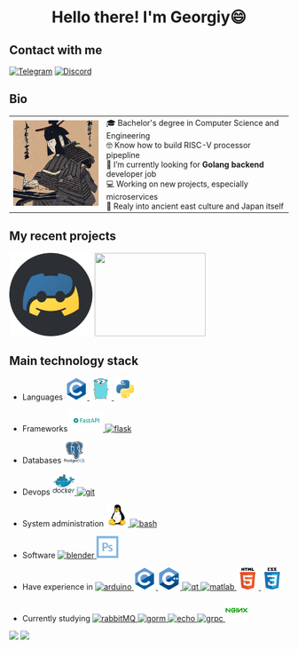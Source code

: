 <h1 align="center">Hello there! I'm Georgiy😄</h1>

<h2 align="left">Contact with me</h3>
<!---<p align="left">
<a href="https://t.me/chmzzz" target="blank"><img align="center" src="https://github.com/chmzy/chmzy/blob/main/images/Telegram_logo.svg.png?raw=true" alt="chmz" height="50" width="50" /></a>
<a href="https://discord.gg/x7Btpurf" target="blank"><img align="center" src="https://raw.githubusercontent.com/rahuldkjain/github-profile-readme-generator/master/src/images/icons/Social/discord.svg" alt="x7Btpurf" height="50" width="50" /></a>
<a href="https://www.leetcode.com/chmz" target="blank"><img align="center" src="https://raw.githubusercontent.com/rahuldkjain/github-profile-readme-generator/master/src/images/icons/Social/leet-code.svg" alt="chmz" height="40" width="40" /></a>-->
</p>

[![Telegram](https://img.shields.io/badge/telegram-%40chmzzz-blue?style=flat-square)](https://t.me/chmzzz)
[![Discord](https://img.shields.io/badge/discord-cheems.py%238813-yellow?style=flat-square)](https://discord.gg/x7Btpurf)

<h2 align="left">Bio</h1>

<table>
  <tbody>
    <tr>
      <td width="20%">
        <img alt="Photo" src="./images/samurai_laptop.jpg" />
      <td width="40%" >
 🎓 Bachelor's degree in Computer Science and Engineering<br> 
 🤓 Know how to build RISC-V processor pipepline<br>
 🔭 I’m currently looking for <strong>Golang backend</strong> developer job<br>
 💻 Working on new projects, especially microservices<br>
 🥋 Realy into ancient east culture and Japan itself<br>
      </td>
     </td>
    </tr>
  </tbody>
</table> 


<h2 align="left">My recent projects</h3>
<p align="center"></p>
<p>
  <a href="https://github.com/chmzy/Cyberbot-1.5.1-for-Discord"><img src="./images/disnake-logo.png" width="150" height="150"/></a>
  <a href="https://github.com/chmzy/kekostan"><img src="https://dunderlabs.github.io/images/posts/python-pdf.jpg" width="200" height="150"/></a>
</p>



<h2 align="left">Main technology stack</h3>
<p align="left"> 

* Languages <a href="https://golang.org" target="_blank" rel="noreferrer"> <img src="https://raw.githubusercontent.com/devicons/devicon/master/icons/c/c-original.svg" alt="c" width="40" height="40"/> </a> <a href="https://golang.org" target="_blank" rel="noreferrer"> <img src="https://raw.githubusercontent.com/devicons/devicon/master/icons/go/go-original.svg" alt="go" width="40" height="40"/> </a> <a href="https://www.python.org" target="_blank" rel="noreferrer"> <img src="https://raw.githubusercontent.com/devicons/devicon/master/icons/python/python-original.svg" alt="python" width="40" height="40"/> </a> <br> 

* Frameworks <a href="https://fastapi.tiangolo.com/" target="_blank" rel="noreferrer"> <img src="https://github.com/chmzy/chmzy/blob/main/images/fastapi.png?raw=true" alt="fastapi" width="60" height="40"/> </a> <a href="https://flask.palletsprojects.com/" target="_blank" rel="noreferrer"> <img src="https://www.vectorlogo.zone/logos/pocoo_flask/pocoo_flask-icon.svg" alt="flask" width="40" height="40"/> </a> <br>

* Databases <a href="https://www.postgresql.org" target="_blank" rel="noreferrer"> <img src="https://raw.githubusercontent.com/devicons/devicon/master/icons/postgresql/postgresql-original-wordmark.svg" alt="postgresql" width="40" height="40"/> </a>  <br> 

* Devops <a href="https://www.docker.com/" target="_blank" rel="noreferrer"> <img src="https://raw.githubusercontent.com/devicons/devicon/master/icons/docker/docker-original-wordmark.svg" alt="docker" width="40" height="40"/> </a> <a href="https://git-scm.com/" target="_blank" rel="noreferrer"> <img src="https://www.vectorlogo.zone/logos/git-scm/git-scm-icon.svg" alt="git" width="40" height="40"/> </a> <br> 

* System administration <a href="https://www.linux.org/" target="_blank" rel="noreferrer"> <img src="https://raw.githubusercontent.com/devicons/devicon/master/icons/linux/linux-original.svg" alt="linux" width="40" height="40"/> </a> <a href="https://www.gnu.org/software/bash/" target="_blank" rel="noreferrer"> <img src="https://www.vectorlogo.zone/logos/gnu_bash/gnu_bash-icon.svg" alt="bash" width="40" height="40"/> </a> <br>

* Software <a href="https://www.blender.org/" target="_blank" rel="noreferrer"> <img src="https://download.blender.org/branding/community/blender_community_badge_white.svg" alt="blender" width="40" height="40"/> </a> <a href="https://www.photoshop.com/en" target="_blank" rel="noreferrer"> <img src="https://raw.githubusercontent.com/devicons/devicon/master/icons/photoshop/photoshop-line.svg" alt="photoshop" width="40" height="40"/> </a> <br>

* Have experience in <a href="https://www.arduino.cc/" target="_blank" rel="noreferrer"> <img src="https://cdn.worldvectorlogo.com/logos/arduino-1.svg" alt="arduino" width="40" height="40"/> </a> <a href="https://www.cprogramming.com/" target="_blank" rel="noreferrer"> <img src="https://raw.githubusercontent.com/devicons/devicon/master/icons/c/c-original.svg" alt="c" width="40" height="40"/> </a> <a href="https://www.w3schools.com/cpp/" target="_blank" rel="noreferrer"> <img src="https://raw.githubusercontent.com/devicons/devicon/master/icons/cplusplus/cplusplus-original.svg" alt="cplusplus" width="40" height="40"/> </a> <a href="https://www.qt.io/" target="_blank" rel="noreferrer"> <img src="https://upload.wikimedia.org/wikipedia/commons/0/0b/Qt_logo_2016.svg" alt="qt" width="40" height="40"/> </a> <a href="https://www.mathworks.com/" target="_blank" rel="noreferrer"> <img src="https://upload.wikimedia.org/wikipedia/commons/2/21/Matlab_Logo.png" alt="matlab" width="40" height="40"/> </a>  <a href="https://www.w3.org/html/" target="_blank" rel="noreferrer"> <img src="https://raw.githubusercontent.com/devicons/devicon/master/icons/html5/html5-original-wordmark.svg" alt="html5" width="40" height="40"/> </a> <a href="https://www.w3schools.com/css/" target="_blank" rel="noreferrer"> <img src="https://raw.githubusercontent.com/devicons/devicon/master/icons/css3/css3-original-wordmark.svg" alt="css3" width="40" height="40"/> </a> <br> 

* Currently studying <a href="https://www.rabbitmq.com" target="_blank" rel="noreferrer"> <img src="https://www.vectorlogo.zone/logos/rabbitmq/rabbitmq-icon.svg" alt="rabbitMQ" width="40" height="40"/> </a> <a href="https://gorm.io/" target="_blank" rel="noreferrer"> <img src="https://avatars.githubusercontent.com/u/15127678?s=200&v=4" alt="gorm" width="40" height="40"/> </a> <a href="https://echo.labstack.com/" target="_blank" rel="noreferrer"> <img src="https://cdn.labstack.com/images/echo-logo.svg" alt="echo" width="50" height="50"/> </a> <a href="https://grpc.io/" target="_blank" rel="noreferrer"> <img src="https://grpc.io/img/logos/grpc-logo.png" alt="grpc" width="60" height="30"/> </a> <a href="https://www.nginx.com" target="_blank" rel="noreferrer"> <img src="https://raw.githubusercontent.com/devicons/devicon/master/icons/nginx/nginx-original.svg" alt="nginx" width="40" height="40"/> </a> <br> 
</p>

<p align="center"></p>
<p>
  <a href="..."><img src="https://leetcard.jacoblin.cool/chmz?theme=dark&font=Telex" /></a>
  <a href="..."><img src="https://github-readme-stats.vercel.app/api/top-langs?username=chmzy&show_icons=true&locale=en&layout=default&theme=dark" /></a>
</p>
